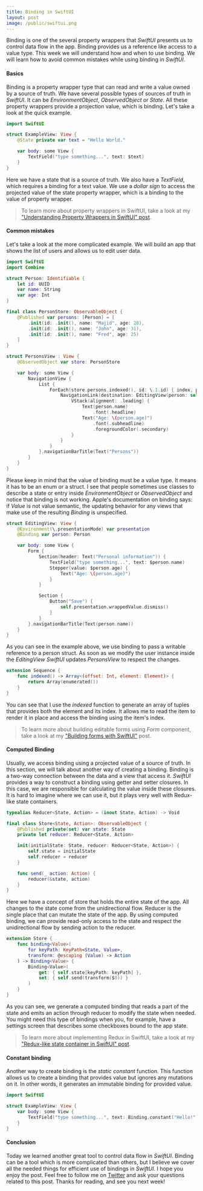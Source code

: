 ```yaml
---
title: Binding in SwiftUI
layout: post
image: /public/swiftui.png
---
```


Binding is one of the several property wrappers that *SwiftUI* presents us to control data flow in the app. Binding provides us a reference like access to a value type. This week we will understand how and when to use binding. We will learn how to avoid common mistakes while using binding in *SwiftUI*.

#### Basics
Binding is a property wrapper type that can read and write a value owned by a source of truth. We have several possible types of sources of truth in *SwiftUI*. It can be *EnvironmentObject*, *ObservedObject* or *State*. All these property wrappers provide a projection value, which is binding. Let's take a look at the quick example.

```swift
import SwiftUI

struct ExampleView: View {
    @State private var text = "Hello World."

    var body: some View {
        TextField("type something...", text: $text)
    }
}
```

Here we have a state that is a source of truth. We also have a *TextField*, which requires a binding for a text value. We use a *dollar sign* to access the projected value of the state property wrapper, which is a binding to the value of property wrapper.

> To learn more about property wrappers in SwiftUI, take a look at my ["Understanding Property Wrappers in SwiftUI" post](/2019/06/12/understanding-property-wrappers-in-swiftui/).

#### Common mistakes
Let's take a look at the more complicated example. We will build an app that shows the list of users and allows us to edit user data.

```swift
import SwiftUI
import Combine

struct Person: Identifiable {
    let id: UUID
    var name: String
    var age: Int
}

final class PersonStore: ObservableObject {
    @Published var persons: [Person] = [
        .init(id: .init(), name: "Majid", age: 28),
        .init(id: .init(), name: "John", age: 31),
        .init(id: .init(), name: "Fred", age: 25)
    ]
}

struct PersonsView : View {
    @ObservedObject var store: PersonStore

    var body: some View {
        NavigationView {
            List {
                ForEach(store.persons.indexed(), id: \.1.id) { index, person in
                    NavigationLink(destination: EditingView(person: self.$store.persons[index])) {
                        VStack(alignment: .leading) {
                            Text(person.name)
                                .font(.headline)
                            Text("Age: \(person.age)")
                                .font(.subheadline)
                                .foregroundColor(.secondary)
                        }
                    }
                }
            }.navigationBarTitle(Text("Persons"))
        }
    }
}
```

Please keep in mind that the value of binding must be a value type. It means it has to be an enum or a struct. I see that people sometimes use classes to describe a state or entry inside *EnvironmentObject* or *ObservedObject* and notice that binding is not working. Apple's documentation on binding says: if *Value* is not value semantic, the updating behavior for any views that make use of the resulting *Binding* is unspecified.

```swift
struct EditingView: View {
    @Environment(\.presentationMode) var presentation
    @Binding var person: Person

    var body: some View {
        Form {
            Section(header: Text("Personal information")) {
                TextField("type something...", text: $person.name)
                Stepper(value: $person.age) {
                    Text("Age: \(person.age)")
                }
            }

            Section {
                Button("Save") {
                    self.presentation.wrappedValue.dismiss()
                }
            }
        }.navigationBarTitle(Text(person.name))
    }
}
```

As you can see in the example above, we use binding to pass a writable reference to a person struct. As soon as we modify the user instance inside the *EditingView* *SwiftUI* updates *PersonsView* to respect the changes.

```swift
extension Sequence {
    func indexed() -> Array<(offset: Int, element: Element)> {
        return Array(enumerated())
    }
}
```

You can see that I use the *indexed* function to generate an array of tuples that provides both the element and its index. It allows me to read the item to render it in place and access the binding using the item's index.

> To learn more about building editable forms using *Form* component, take a look at my ["Building forms with SwiftUI"](/2019/06/19/building-forms-with-swiftui/) post.

#### Computed Binding
Usually, we access binding using a projected value of a source of truth. In this section, we will talk about another way of creating a binding. Binding is a two-way connection between the data and a view that access it. *SwiftUI* provides a way to construct a binding using getter and setter closures. In this case, we are responsible for calculating the value inside these closures. It is hard to imagine where we can use it, but it plays very well with Redux-like state containers.

```swift
typealias Reducer<State, Action> = (inout State, Action) -> Void

final class Store<State, Action>: ObservableObject {
    @Published private(set) var state: State
    private let reducer: Reducer<State, Action>

    init(initialState: State, reducer: Reducer<State, Action>) {
        self.state = initialState
        self.reducer = reducer
    }

    func send(_ action: Action) {
        reducer(&state, action)
    }
}
```

Here we have a concept of store that holds the entire state of the app. All changes to the state come from the unidirectional flow. Reducer is the single place that can mutate the state of the app. By using computed binding, we can provide read-only access to the state and respect the unidirectional flow by sending action to the reducer.

```swift
extension Store {
    func binding<Value>(
        for keyPath: KeyPath<State, Value>,
        transform: @escaping (Value) -> Action
    ) -> Binding<Value> {
        Binding<Value>(
            get: { self.state[keyPath: keyPath] },
            set: { self.send(transform($0)) }
        )
    }
}
```

As you can see, we generate a computed binding that reads a part of the state and emits an action through reducer to modify the state when needed. You might need this type of bindings when you, for example, have a settings screen that describes some checkboxes bound to the app state.

> To learn more about implementing Redux in SwiftUI, take a look at my ["Redux-like state container in SwiftUI" post](/2019/09/18/redux-like-state-container-in-swiftui/).

#### Constant binding
Another way to create binding is the *static constant* function. This function allows us to create a binding that provides value but ignores any mutations on it. In other words, it generates an immutable binding for provided value.

```swift
import SwiftUI

struct ExampleView: View {
    var body: some View {
        TextField("type something...", text: Binding.constant("Hello!"))
    }
}
```

#### Conclusion
Today we learned another great tool to control data flow in *SwiftUI*. Binding can be a tool which is more complicated than others, but I believe we cover all the needed things for efficient use of bindings in *SwiftUI*. I hope you enjoy the post. Feel free to follow me on [Twitter](https://twitter.com/mecid) and ask your questions related to this post. Thanks for reading, and see you next week!
